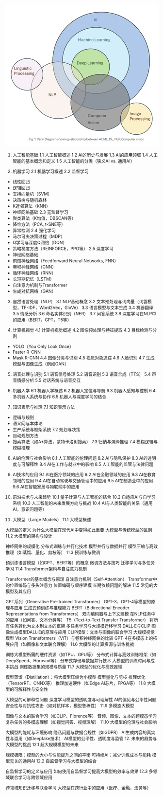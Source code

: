 
![alt text](images/readme/image.png)


1. 人工智能基础
1.1 人工智能概述
1.2 AI的历史与发展
1.3 AI的应用领域
1.4 人工智能的基本概念和定义
1.5 人工智能的分类（狭义AI vs. 通用AI）

2. 机器学习
2.1 机器学习概述
2.2 监督学习
- 线性回归
- 逻辑回归
- 支持向量机（SVM）
- 决策树与随机森林
- K近邻算法（KNN）
- 神经网络基础
2.3 无监督学习
- 聚类算法（K均值，DBSCAN等）
- 降维方法（PCA, t-SNE等）
- 异常检测
2.4 强化学习
- 马尔可夫决策过程（MDP）
- Q学习与深度Q网络（DQN）
- 策略梯度方法（REINFORCE，PPO等）
2.5 深度学习
- 神经网络基础
- 前馈神经网络（Feedforward Neural Networks, FNN）
- 卷积神经网络（CNN）
- 循环神经网络（RNN）
- 长短期记忆（LSTM）
- 自注意力机制与Transformer
- 生成对抗网络（GAN）

3. 自然语言处理（NLP）
3.1 NLP基础概念
3.2 文本预处理与词向量（词袋模型，TF-IDF，Word2Vec，GloVe）
3.3 语言模型与文本生成
3.4 机器翻译
3.5 情感分析
3.6 命名实体识别（NER）
3.7 问答系统
3.8 深度学习在NLP中的应用（BERT，GPT，T5等）

4. 计算机视觉
4.1 计算机视觉概述
4.2 图像预处理与特征提取
4.3 目标检测与分割
- YOLO（You Only Look Once）
- Faster R-CNN
- Mask R-CNN
4.4 图像分类与识别
4.5 视觉对象追踪
4.6 人脸识别
4.7 生成模型与图像生成（例如GAN）

5. 语音处理与识别
5.1 语音信号处理
5.2 语音识别
5.3 语音合成（TTS）
5.4 声音情感分析
5.5 对话系统与语音交互

6. 机器人学
6.1 机器人学概述
6.2 机器人定位与导航
6.3 机器人感知与控制
6.4 多机器人系统与协作
6.5 机器人与深度学习的结合

7. 知识表示与推理
7.1 知识表示方法
- 逻辑与规则
- 语义网与本体论
- 生产系统与框架系统
7.2 规划与决策
- 自动规划方法
- 搜索算法（如A*算法，蒙特卡洛树搜索）
7.3 归纳与演绎推理
7.4 模糊逻辑与模糊推理

8. AI的伦理与社会影响
8.1 人工智能的伦理问题
8.2 AI与隐私保护
8.3 AI的透明度与可解释性
8.4 AI在工作与就业中的影响
8.5 人工智能的监管与法律问题

9. AI技术的应用
9.1 AI在医疗领域的应用
9.2 AI在金融领域的应用
9.3 AI在教育领域的应用
9.4 AI在自动驾驶与交通管理中的应用
9.5 AI在制造业中的应用
9.6 AI在智能家居与物联网中的应用

10. 前沿技术与未来趋势
10.1 量子计算与人工智能的结合
10.2 自适应AI与自学习系统
10.3 人工智能的未来发展方向与挑战
10.4 AI与人类智能的关系（通用AI，意识问题等）

11. 大模型（Large Models）
11.1 大模型概述

大模型的定义
为什么大模型在现代AI中变得如此重要
大模型与传统模型的区别
11.2 大模型的架构与设计

神经网络的规模化
分布式训练与并行化技术
模型并行与数据并行
模型压缩与高效推理（如蒸馏、量化、剪枝等）
11.3 预训练与微调

预训练语言模型（如GPT、BERT等）的概念
微调方法与技巧
迁移学习与多任务学习
11.4 Transformer架构与自注意力机制

Transformer的基本概念与原理
自注意力机制（Self-Attention）
Transformer中的位置编码与多头注意力
位置编码与顺序建模
长期依赖问题的解决
11.5 常见的大模型及其应用

GPT系列（Generative Pre-trained Transformer）
GPT-3、GPT-4等模型的原理与应用
生成式预训练与推理能力
BERT（Bidirectional Encoder Representations from Transformers）
双向编码器与上下文建模
在NLP任务中的应用（如问答、文本分类等）
T5（Text-to-Text Transfer Transformer）
将所有任务转化为文本到文本的框架
多任务学习与大规模迁移学习
DALL·E与CLIP
图像生成模型DALL·E的原理与应用
CLIP模型：文本与图像的联合学习
大规模视觉模型
Vision Transformers（ViT）与卷积神经网络的比较
GPT-4在多模态上的拓展应用（如图像和文本联合理解）
11.6 大模型的计算资源与训练挑战

训练大模型所需的硬件资源（如TPU、GPU等）
分布式计算与高效训练框架（如DeepSpeed、Horovod等）
分布式存储与数据并行技术
大模型的训练时间与成本挑战
训练数据集的规模与质量
11.7 大模型的优化与高效推理

模型蒸馏（Distillation）：将大模型压缩为小模型
模型量化与剪枝
推理优化（TensorRT、ONNX等）
推理加速硬件（如Edge AI芯片，FPGA等）
11.8 大模型的可解释性与安全性

大模型的可解释性问题
深度学习模型的透明度与可理解性
AI的偏见与公平性问题
安全性与对抗性攻击（如对抗样本，模型鲁棒性）
11.9 多模态大模型

图像与文本的联合学习（如CLIP、Florence等）
音频、图像、文本的跨模态学习
复杂任务的多模态理解（如视觉问答、视频理解）
11.10 大模型的伦理与社会影响

大模型的能耗与环境影响
隐私问题与数据合规性（如GDPR）
AI生成内容的真实性与滥用（如Deepfake技术）
AI模型的公平性、透明度与监管
12. 未来的趋势与大模型的挑战
12.1 超大规模模型的未来

规模极限：模型的大小与性能提升之间的平衡
可持续AI：减少训练成本与能耗
模型无关的通用AI
12.2 自监督学习与大模型的结合

自监督学习的定义与应用
如何使用自监督学习提高大模型的效率与效果
12.3 多领域联合学习与跨领域应用

跨领域知识迁移与联合学习
大模型在跨行业中的应用（医疗、金融、法务等）